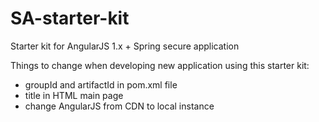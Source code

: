 # SA-starter-kit
Starter kit for AngularJS 1.x + Spring secure application

Things to change when developing new application using this starter kit:
<ul>
  <li>groupId and artifactId in pom.xml file</li>
  <li>title in HTML main page</li>
  <li>change AngularJS from CDN to local instance</li>
</ul>
